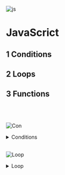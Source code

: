 ![js](https://www.tutorialrepublic.com/lib/images/javascript-illustration.png)
# JavaScrict
## 1 **Conditions** <br>
## 2 **Loops** <br>
## 3 **Functions** <br>
<br>
<br>

![Con](https://i.sstatic.net/cTfs4.jpg)
<details>
   <summary>Conditions</summary>

  ![condition](https://miro.medium.com/v2/resize:fit:1400/1*YgEZk4j_hmZOZEpIW6c2_Q.png)
## Condition if - else
  <br>
  
***The if-else statement is used to execute both the true part and the false part of a
given condition. If the condition is true, the if block code is executed and if the
condition is false, the else block code is executed.***

![Ter](https://miro.medium.com/v2/resize:fit:1026/1*TYAk7DqYzZDRkcz7rG_PLA.png)
## Condition Ternary Operator
<br>

***An alternative to the if/else statement, the ternary operator allows JavaScript
developers to write concise conditional statements. It is written as “?:” and takes
three operands; a logical condition, a value to return if true, and a value to return if
false.***

![switch](https://pimylifeup.com/wp-content/uploads/2022/06/JavaScript-switch-statements-Thumbnail-NoWM.png)
## Condition Switch case
<br>

***The switch statement evaluates an expression, matching the expression's value
against a series of case clauses, and executes statements after the first case clause
with a matching value, until a break statement is encountered. The default clause of
a switch statement will be jumped to if no case matches the expression's value***

</details>

<br>

![Loop](https://thehelpfultipper.com/wp-content/uploads/2023/01/4-Different-Types-Of-JavaScript-Loops-With-Examples.png)
<details>
   <summary>Loop</summary>

  ![For](https://encrypted-tbn0.gstatic.com/images?q=tbn:ANd9GcQjAzknxumG5CCNWT9YLeBDD_rKgy_TH6K9Tw&s)
## Loop for
  <br>
  
***The for statement creates a loop that consists of three optional expressions, 
enclosed in parentheses and separated by semicolons. It is followed by a statement 
(usually a block statement) that is executed repeatedly within the loop.***

![while](https://miro.medium.com/v2/resize:fit:1400/1*jQEiQDcdtLzq1bn3mbNWwg.png)
## Loop while
<br>

***The while statement creates a loop that executes a specified statement as long as
the test condition evaluates to true. The condition is evaluated before executing the
statement. The following while loop iterates as long as n is less than three.***

![do-while](https://encrypted-tbn0.gstatic.com/images?q=tbn:ANd9GcR2ldbXOusP24qPZlYZU4nObdKBUn7yMR-UXA&s)
## Loop do-while
<br>

***The condition is evaluated after executing the
statement, resulting in the specified statement
executing at least once. In the following example,
the do...while loop iterates at least once and
reiterates until i is no longer less than 5.***

</details>

